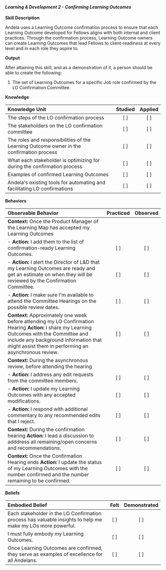 #### _Learning & Development 2 - Confirming Learning Outcomes_

**Skill Description**

Andela uses a Learning Outcome confirmation process to ensure that each Learning Outcome developed for Fellows aligns with both internal and client practices. Through the confirmation process, Learning Outcome owners can create Learning Outcomes that lead Fellows to client-readiness at every level and in each role they aspire to.

**Output**

After attaining this skill, and as a demonstration of it, a person should be able to create the following:

1. The set of Learning Outcomes for a specific Job role confirmed by the LO Confirmation Committee.

**Knowledge**


| Knowledge Unit   |      Studied      | Applied |
|:-------------|:------------------:|:--------:|
| The steps of the LO confirmation process | [ ] | [ ]  |
| The stakeholders on the LO confirmation committee | [ ] | [ ]  |
| The roles and responsibilities of the Learning Outcome owner in the confirmation process  | [ ] | [ ]  |
| What each stakeholder is optimizing for during the confirmation process | [ ] | [ ]  |
| Examples of confirmed Learning Outcomes | [ ] | [ ]  |
| Andela's existing tools for automating and facilitating LO confirmations | [ ] | [ ]  |




**Behaviors**

| Observable Behavior   |      Practiced      | Observed |
|:-------------|:------------------:|:--------:|
| **Context:** Once the Product Manager of the Learning Map has accepted my Learning Outcomes  |  |  |
| - **Action:** I add them to the list of confirmation-ready Learning Outcomes. |   [ ]   |   [ ]  |
| - **Action:** I alert the Director of L&D that my Learning Outcomes are ready and get an estimate on when they will be reviewed by the Confirmation Committee. | [ ] |    [ ] |
| - **Action:** I make sure I'm available to attend the Committee Hearings on the possible review dates. | [ ] |    [ ] |
| **Context:** Approximately one week before attending my LO Confirmation Hearing **Action:** I share my Learning Outcomes with the Committee and include any background information that might assist them in performing an asynchronous review.  | [ ] |    [ ] |
| **Context:** During the asynchronous review, before attending the hearing  |  |    |
| - **Action:** I address any edit requests from the committee members. | [ ] |    [ ] |
| - **Action:** I update my Learning Outcomes with any accepted modifications.  | [ ] |    [ ] |
| - **Action:** I respond with additional commentary to any recommended edits that I reject.  | [ ] |    [ ] |
| **Context:** During the confirmation hearing  **Action:** I lead a discussion to adddress all remaining/open concerns and recommendations.  | [ ] |    [ ] |
| **Context:** Once the Confirmation Hearing ends  **Action:** I update the status of my Learning Outcomes with the number confirmed and the number remaining to be confirmed.  | [ ] |    [ ] |


**Beliefs**


| Embodied Belief   |      Felt      | Demonstrated |
|:-------------|:------------------:|:--------:|
| Each stakeholder in the LO Confirmation process has valuable insights to help me make my LOs more powerful. | [ ] | [ ]  |
| I must fully embody my Learning Outcomes.  | [ ] | [ ]  |
| Once Learning Outcomes are confirmed, they serve as examples of excellence for all Andelans.  | [ ] | [ ]  |




